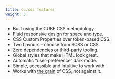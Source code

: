 ```yaml
---
title: cu.css features
weight: 3
---
```


- Built using the CUBE CSS methodology.
- Fluid responsive design for space and type.
- CSS Custom Properties over token-based CSS.
- Two flavours – choose from SCSS or CSS.
- Zero dependencies or third-party tooling.
- Global styles that make HTML look great.
- Automatic “user-preference” dark mode.
- Simple, accessible and intuitive to work with.
- Works with [the grain](https://frankchimero.com/blog/2015/the-webs-grain/) of CSS, not against it.